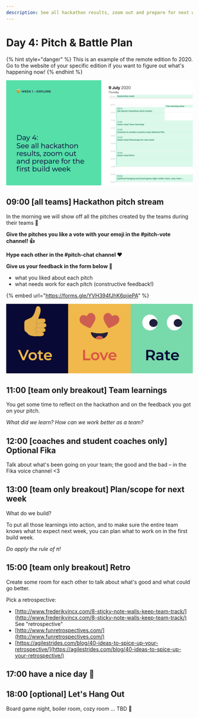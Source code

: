 ```yaml
---
description: See all hackathon results, zoom out and prepare for next week 🔥
---
```


# Day 4: Pitch & Battle Plan

{% hint style="danger" %}
This is an example of the remote edition fo 2020. Go to the website of your specific edition if you want to figure out what's happening now!
{% endhint %}

![](<../../../../.gitbook/assets/Screenshot 2020-07-08 at 12.47.18.png>)

## 09:00 \[all teams] Hackathon pitch stream

In the morning we will show off all the pitches created by the teams during their teams 💪

**Give the pitches you like a vote with your emoji in the #pitch-vote channel! 👍**

**Hype each other in the #pitch-chat channel ♥️**

**Give us your feedback in the form below 👀**

* what you liked about each pitch
* what needs work for each pitch (constructive feedback!)

{% embed url="https://forms.gle/YVH394fJhK6pjiePA" %}

![Vote - Love - Rate](<../../../../.gitbook/assets/Screenshot 2020-07-08 at 21.21.27.png>)

## 11:00 \[team only breakout] Team learnings

You get some time to reflect on the hackathon and on the feedback you got on your pitch.

_What did we learn? How can we work better as a team?_

## 12:00 \[coaches and student coaches only] Optional Fika

Talk about what's been going on your team; the good and the bad – in the Fika voice channel <3

## 13:00 \[team only breakout] Plan/scope for next week

What do we build?

To put all those learnings into action, and to make sure the entire team knows what to expect next week, you can plan what to work on in the first build week.

_Do apply the rule of π!_

## 15:00 \[team only breakout] Retro

Create some room for each other to talk about what's good and what could go better.

Pick a retrospective:

* [http://www.frederikvincx.com/8-sticky-note-walls-keep-team-track/](http://www.frederikvincx.com/8-sticky-note-walls-keep-team-track/) See "retrospective"
* [http://www.funretrospectives.com/](http://www.funretrospectives.com/)
* [https://agilestrides.com/blog/40-ideas-to-spice-up-your-retrospective/](https://agilestrides.com/blog/40-ideas-to-spice-up-your-retrospective/)

## 17:00 have a nice day 🥳

## 18:00 \[optional] Let's Hang Out

Board game night, boiler room, cozy room ... TBD 🤔
